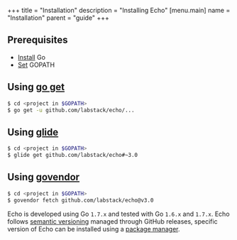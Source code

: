 +++
title = "Installation"
description = "Installing Echo"
[menu.main]
  name = "Installation"
  parent = "guide"
+++

## Prerequisites

- [Install](https://golang.org/doc/install) Go
- [Set](https://golang.org/doc/code.html#GOPATH) GOPATH

## Using [go get](https://golang.org/cmd/go/#hdr-Download_and_install_packages_and_dependencies)

```sh
$ cd <project in $GOPATH>
$ go get -u github.com/labstack/echo/...
```

## Using [glide](http://glide.sh)

```sh
$ cd <project in $GOPATH>
$ glide get github.com/labstack/echo#~3.0
```

## Using [govendor](https://github.com/kardianos/govendor)

```sh
$ cd <project in $GOPATH>
$ govendor fetch github.com/labstack/echo@v3.0
```

Echo is developed using Go `1.7.x` and tested with Go `1.6.x` and `1.7.x`.
Echo follows [semantic versioning](http://semver.org) managed through GitHub
releases, specific version of Echo can be installed using a [package manager](https://github.com/avelino/awesome-go#package-management).
